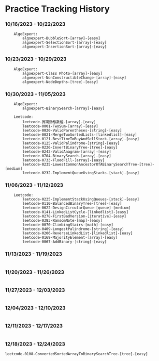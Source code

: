# Practice Tracking History

### 10/16/2023 - 10/22/2023

```
    AlgoExpert:
        algoexpert-BubbleSort-[array]-[easy]
        algoexpert-SelectionSort-[array]-[easy]
        algoexpert-InsertionSort-[array]-[easy]
```

### 10/23/2023 - 10/29/2023

```
    AlgoExpert:
        algoexpert-Class Photo-[array]-[easy]
        algoexpert-NonConstructibleChange-[array]-[easy]
        algoexpert-NodeDepths-[tree]-[easy]
```

### 10/30/2023 - 11/05/2023

```
    AlgoExpert:
        algoexpert-BinarySearch-[array]-[easy]

    Leetcode:
        leetcode-實踐動態數組-[array]-[easy]
        leetcode-0001-TwoSum-[array]-[easy]
        leetcode-0020-ValidParentheses-[string]-[easy]
        leetcode-0021-MergeTwoSortedLists-[linkedlist]-[easy]
        leetcode-0121-BestTimeToBuyAndSellStock-[array]-[easy]
        leetcode-0125-ValidPalindrome-[string]-[easy]
        leetcode-0226-InvertBinaryTree-[tree]-[easy]
        leetcode-0242-ValidAnagram-[array]-[easy]
        leetcode-0704-BinarySearch-[array]-[easy]
        leetcode-0733-FloodFill-[array]-[easy]
        leetcode-0235-LowestCommonAncestorOfABinarySearchTree-[tree]-[medium]
        leetcode-0232-ImplementQueueUsingStacks-[stack]-[easy]
```

### 11/06/2023 - 11/12/2023

```
    Leetcode:
        leetcode-0225-ImplementStackUsingQueues-[stack]-[easy]
        leetcode-0110-BalancedBinaryTree-[tree]-[easy]
        leetcode-0622-DesignCircularQueue-[queue]-[medium]
        leetcode-0141-LinkedListCycle-[linkedlist]-[easy]
        leetcode-0278-FirstBadVersion-[iterative]-[easy]
        leetcode-0383-RansomNote-[map]-[easy]
        leetcode-0070-ClimbingStairs-[math]-[easy]
        leetcode-0409-LongestPalindrome-[string]-[easy]
        leetcode-0206-ReverseLinkedList-[linkedlist]-[easy]
        leetcode-0169-MajorityElement-[array]-[easy]
        leetcode-0067-AddBinary-[string]-[easy]
```

### 11/13/2023 - 11/19/2023

```

```

### 11/20/2023 - 11/26/2023

```

```

### 11/27/2023 - 12/03/2023

```

```

### 12/04/2023 - 12/10/2023

```

```

### 12/11/2023 - 12/17/2023

```

```

### 12/18/2023 - 12/24/2023

```
leetcode-0108-ConvertedSortedArrayToBinarySearchTree-[tree]-[easy]
```
